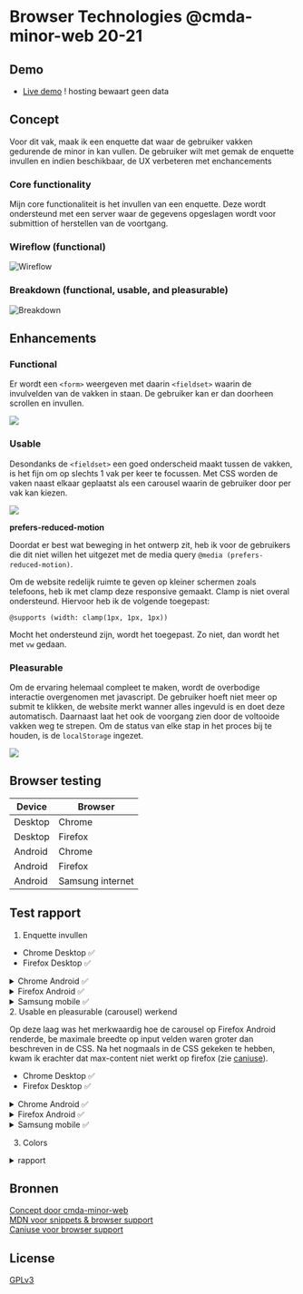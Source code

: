 # Browser Technologies @cmda-minor-web 20-21


## Demo

- [Live demo](https://browser-technologies-2021.herokuapp.com/)
! hosting bewaart geen data

## Concept
Voor dit vak, maak ik een enquette dat waar de gebruiker vakken gedurende de minor in kan vullen. De gebruiker wilt met gemak de enquette invullen en indien beschikbaar, de UX verbeteren met enchancements

### Core functionality

Mijn core functionaliteit is het invullen van een enquette. Deze wordt ondersteund met een server waar de gegevens opgeslagen wordt voor submittion of herstellen van de voortgang.

### Wireflow (functional)

![Wireflow](./assets/wireflow.png)

### Breakdown (functional, usable, and pleasurable)

![Breakdown](./assets/breakdown.png)

## Enhancements

### Functional
Er wordt een `<form>` weergeven met daarin `<fieldset>` waarin de invulvelden van de vakken in staan. De gebruiker kan er dan doorheen scrollen en invullen.

![](./assets/layer_functional.png)

### Usable
Desondanks de `<fieldset>` een goed onderscheid maakt tussen de vakken, is het fijn om op slechts 1 vak per keer te focussen. Met CSS worden de vaken naast elkaar geplaatst als een carousel waarin de gebruiker door per vak kan kiezen.

![](./assets/layer_usable.png)

**prefers-reduced-motion**

Doordat er best wat beweging in het ontwerp zit, heb ik voor de gebruikers die dit niet willen het uitgezet met de media query `@media (prefers-reduced-motion)`.

Om de website redelijk ruimte te geven op kleiner schermen zoals telefoons, heb ik met clamp deze responsive gemaakt. Clamp is niet overal ondersteund. Hiervoor heb ik de volgende toegepast: 

`@supports (width: clamp(1px, 1px, 1px))`

Mocht het ondersteund zijn, wordt het toegepast. Zo niet, dan wordt het met `vw` gedaan.

### Pleasurable 
Om de ervaring helemaal compleet te maken, wordt de overbodige interactie overgenomen met javascript. De gebruiker hoeft niet meer op submit te klikken, de website merkt wanner alles ingevuld is en doet deze automatisch. Daarnaast laat het ook de voorgang zien door de voltooide vakken weg te strepen. Om de status van elke stap in het proces bij te houden, is de `localStorage` ingezet.

![](./assets/layer_pleasurable.png)

## Browser testing

| Device  | Browser          |
| ------- | ---------------- |
| Desktop | Chrome           |
| Desktop | Firefox          |
| Android | Chrome           |
| Android | Firefox          |
| Android | Samsung internet |

## Test rapport
1. Enquette invullen
   
* Chrome Desktop ✅        
* Firefox Desktop ✅ 
<details>
<summary>Chrome Android ✅ </summary>
<img src="./assets/chrome_mobile.gif" />
</details>
<details>
<summary>Firefox Android ✅ </summary>
<img src="./assets/firefox_mobile.gif" />
</details>
<details>
<summary>Samsung mobile ✅ </summary>
<img src="./assets/samsung_mobile.gif" />
</details>
2. Usable en pleasurable (carousel) werkend

Op deze laag was het merkwaardig hoe de carousel op Firefox Android renderde, be maximale breedte op input velden waren groter dan beschreven in de CSS. Na het nogmaals in de CSS gekeken te hebben, kwam ik erachter dat max-content niet werkt op firefox (zie [caniuse](https://caniuse.com/?search=max-content)).

* Chrome Desktop ✅        
* Firefox Desktop ✅ 
<details>
<summary>Chrome Android ✅ </summary>
<img src="./assets/chrome_mobile.gif" />
</details>
<details>
<summary>Firefox Android ✅ </summary>
<img src="./assets/firefox_mobile.gif" />
</details>
<details>
<summary>Samsung mobile ✅ </summary>
<img src="./assets/samsung_mobile.gif" />
</details>

3. Colors
<details>
<summary>rapport</summary>
Headers
<img  src='./assets/headers.png' />

Navigation labels
<img  src='./assets/label.png' />

Active input
<img  src='./assets/input_active.png' />

Inactive input
<img  src='./assets/input_back.png' />

</details>

## Bronnen
[Concept door cmda-minor-web](https://github.com/cmda-minor-web/browser-technologies-2021/blob/master/course/Usecase-enquete.md)  
[MDN voor snippets & browser support](https://developer.mozilla.org)    
[Caniuse voor browser support](https://caniuse.com/)

## License
[GPLv3](https://choosealicense.com/licenses/mit/)
